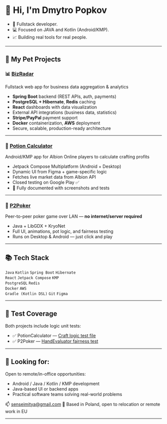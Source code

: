 # 👋 Hi, I'm Dmytro Popkov

- 🎯 Fullstack developer.
- 💻 Focused on JAVA and Kotlin (Android/KMP).
- 📈 Building real tools for real people.

---

## 🔧 My Pet Projects

### 📊 [BizRadar](https://github.com/GreedMitya/BizRadar) 
Fullstack web app for business data aggregation & analytics  

* **Spring Boot** backend (REST APIs, auth, payments)  
* **PostgreSQL + Hibernate**, **Redis** caching  
* **React** dashboards with data visualization  
* External API integrations (business data, statistics)  
* **Stripe/PayPal** payment support  
* **Docker** containerization, **AWS** deployment  
* Secure, scalable, production-ready architecture  

---

### 🧪 [Potion Calculator](https://github.com/GreedMitya/PotionCalculator)  
Android/KMP app for Albion Online players to calculate crafting profits  

* Jetpack Compose Multiplatform (Android + Desktop)  
* Dynamic UI from Figma + game-specific logic  
* Fetches live market data from Albion API  
* Closed testing on Google Play ✅  
* 📸 Fully documented with screenshots and tests  

---

### 🎲 [P2Poker](https://github.com/GreedMitya/P2Poker)  
Peer-to-peer poker game over LAN — **no internet/server required**  

* Java + LibGDX + KryoNet  
* Full UI, animations, pot logic, and fairness testing  
* Runs on Desktop & Android — just click and play  

---

## 📚 Tech Stack  

`Java` `Kotlin` `Spring Boot` `Hibernate`  
`React` `Jetpack Compose` `KMP`  
`PostgreSQL` `Redis`  
`Docker` `AWS`  
`Gradle (Kotlin DSL)` `Git` `Figma`  

---

## 🧪 Test Coverage

Both projects include logic unit tests:

* ✅ PotionCalculator — [Craft logic test file](https://github.com/GreedMitya/PotionCalculator/blob/main/composeApp/src/commonTest/kotlin/com/greedmitya/albcalculator/logic/PotionCraftCalculatorTest.kt)
* ✅ P2Poker — [HandEvaluator fairness test](https://github.com/GreedMitya/P2Poker/blob/main/core/src/test/java/HandEvaluatorTest.java)

---

## 💼 Looking for:

Open to remote/in-office opportunities:

* Android / Java / Kotlin / KMP development
* Java-based UI or backend apps
* Practical software teams solving real-world problems

📫 [senseimitya@gmail.com](mailto:senseimitya@gmail.com)
📍 Based in Poland, open to relocation or remote work in EU

---
